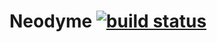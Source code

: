 # Neodyme [![build status](http://gitlab.flow.local/guillaumejchauveau/neodyme/badges/master/build.svg)](http://gitlab.flow.local/guillaumejchauveau/neodyme/commits/master)
